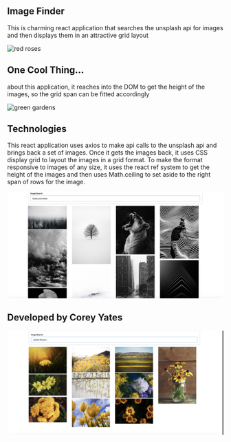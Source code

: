 ## Image Finder

This is charming react application that searches the unsplash api for images and then displays them in an attractive grid layout

![red roses](/assets/images/screenshot1.png)

## One Cool Thing...
about this application, it reaches into the DOM to get the height of the images, so the grid span can be fitted accordingly

![green gardens](/assets/images/screenshot2.png)

## Technologies

This react application uses axios to make api calls to the unsplash api and brings back a set of images. Once it gets the images back, it uses CSS display grid to layout the images in a grid format.  To make the format responsive to images of any size, it uses the react ref system to get the height of the images and then uses Math.ceiling to set aside to the right span of rows for the image.

![black and white](/assets/images/screenshot3.png)

## Developed by Corey Yates

![yellow flowers](/assets/images/screenshot4.png)

